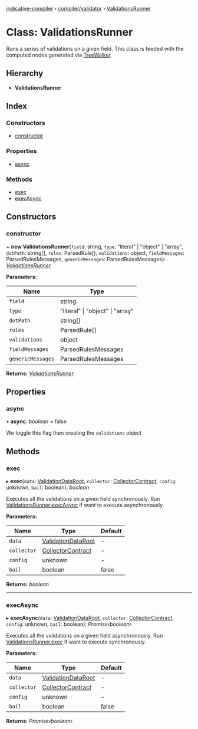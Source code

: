 [indicative-compiler](../README.md) › [compiler/validator](../modules/compiler_validator.md) › [ValidationsRunner](compiler_validator.validationsrunner.md)

# Class: ValidationsRunner

Runs a series of validations on a given field. This class is feeded with the
computed nodes generated via [TreeWalker](compiler_main.treewalker.md).

## Hierarchy

* **ValidationsRunner**

## Index

### Constructors

* [constructor](compiler_validator.validationsrunner.md#constructor)

### Properties

* [async](compiler_validator.validationsrunner.md#async)

### Methods

* [exec](compiler_validator.validationsrunner.md#exec)
* [execAsync](compiler_validator.validationsrunner.md#execasync)

## Constructors

###  constructor

\+ **new ValidationsRunner**(`field`: string, `type`: "literal" | "object" | "array", `dotPath`: string[], `rules`: ParsedRule[], `validations`: object, `fieldMessages`: ParsedRulesMessages, `genericMessages`: ParsedRulesMessages): *[ValidationsRunner](compiler_validator.validationsrunner.md)*

**Parameters:**

Name | Type |
------ | ------ |
`field` | string |
`type` | "literal" &#124; "object" &#124; "array" |
`dotPath` | string[] |
`rules` | ParsedRule[] |
`validations` | object |
`fieldMessages` | ParsedRulesMessages |
`genericMessages` | ParsedRulesMessages |

**Returns:** *[ValidationsRunner](compiler_validator.validationsrunner.md)*

## Properties

###  async

• **async**: *boolean* = false

We toggle this flag then creating the `validations` object

## Methods

###  exec

▸ **exec**(`data`: [ValidationDataRoot](../modules/compiler_main.md#validationdataroot), `collector`: [CollectorContract](../interfaces/compiler_main.collectorcontract.md), `config`: unknown, `bail`: boolean): *boolean*

Executes all the validations on a given field synchronously. Run
[ValidationsRunner.execAsync](compiler_validator.validationsrunner.md#execasync) if want to execute asynchronously.

**Parameters:**

Name | Type | Default |
------ | ------ | ------ |
`data` | [ValidationDataRoot](../modules/compiler_main.md#validationdataroot) | - |
`collector` | [CollectorContract](../interfaces/compiler_main.collectorcontract.md) | - |
`config` | unknown | - |
`bail` | boolean | false |

**Returns:** *boolean*

___

###  execAsync

▸ **execAsync**(`data`: [ValidationDataRoot](../modules/compiler_main.md#validationdataroot), `collector`: [CollectorContract](../interfaces/compiler_main.collectorcontract.md), `config`: unknown, `bail`: boolean): *Promise‹boolean›*

Executes all the validations on a given field asynchronously. Run
[ValidationsRunner.exec](compiler_validator.validationsrunner.md#exec) if want to execute synchronously.

**Parameters:**

Name | Type | Default |
------ | ------ | ------ |
`data` | [ValidationDataRoot](../modules/compiler_main.md#validationdataroot) | - |
`collector` | [CollectorContract](../interfaces/compiler_main.collectorcontract.md) | - |
`config` | unknown | - |
`bail` | boolean | false |

**Returns:** *Promise‹boolean›*
